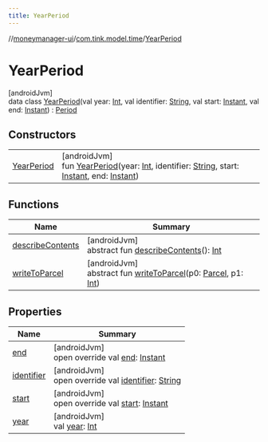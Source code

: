 ```yaml
---
title: YearPeriod
---
```

//[moneymanager-ui](../../../index.html)/[com.tink.model.time](../index.html)/[YearPeriod](index.html)



# YearPeriod



[androidJvm]\
data class [YearPeriod](index.html)(val year: [Int](https://kotlinlang.org/api/latest/jvm/stdlib/kotlin/-int/index.html), val identifier: [String](https://kotlinlang.org/api/latest/jvm/stdlib/kotlin/-string/index.html), val start: [Instant](https://developer.android.com/reference/kotlin/java/time/Instant.html), val end: [Instant](https://developer.android.com/reference/kotlin/java/time/Instant.html)) : [Period](../-period/index.html)



## Constructors


| | |
|---|---|
| [YearPeriod](-year-period.html) | [androidJvm]<br>fun [YearPeriod](-year-period.html)(year: [Int](https://kotlinlang.org/api/latest/jvm/stdlib/kotlin/-int/index.html), identifier: [String](https://kotlinlang.org/api/latest/jvm/stdlib/kotlin/-string/index.html), start: [Instant](https://developer.android.com/reference/kotlin/java/time/Instant.html), end: [Instant](https://developer.android.com/reference/kotlin/java/time/Instant.html)) |


## Functions


| Name | Summary |
|---|---|
| [describeContents](../../com.tink.service.provider/-provider-filter/index.html#-1578325224%2FFunctions%2F1000845458) | [androidJvm]<br>abstract fun [describeContents](../../com.tink.service.provider/-provider-filter/index.html#-1578325224%2FFunctions%2F1000845458)(): [Int](https://kotlinlang.org/api/latest/jvm/stdlib/kotlin/-int/index.html) |
| [writeToParcel](../../com.tink.service.provider/-provider-filter/index.html#-1754457655%2FFunctions%2F1000845458) | [androidJvm]<br>abstract fun [writeToParcel](../../com.tink.service.provider/-provider-filter/index.html#-1754457655%2FFunctions%2F1000845458)(p0: [Parcel](https://developer.android.com/reference/kotlin/android/os/Parcel.html), p1: [Int](https://kotlinlang.org/api/latest/jvm/stdlib/kotlin/-int/index.html)) |


## Properties


| Name | Summary |
|---|---|
| [end](end.html) | [androidJvm]<br>open override val [end](end.html): [Instant](https://developer.android.com/reference/kotlin/java/time/Instant.html) |
| [identifier](identifier.html) | [androidJvm]<br>open override val [identifier](identifier.html): [String](https://kotlinlang.org/api/latest/jvm/stdlib/kotlin/-string/index.html) |
| [start](start.html) | [androidJvm]<br>open override val [start](start.html): [Instant](https://developer.android.com/reference/kotlin/java/time/Instant.html) |
| [year](year.html) | [androidJvm]<br>val [year](year.html): [Int](https://kotlinlang.org/api/latest/jvm/stdlib/kotlin/-int/index.html) |

